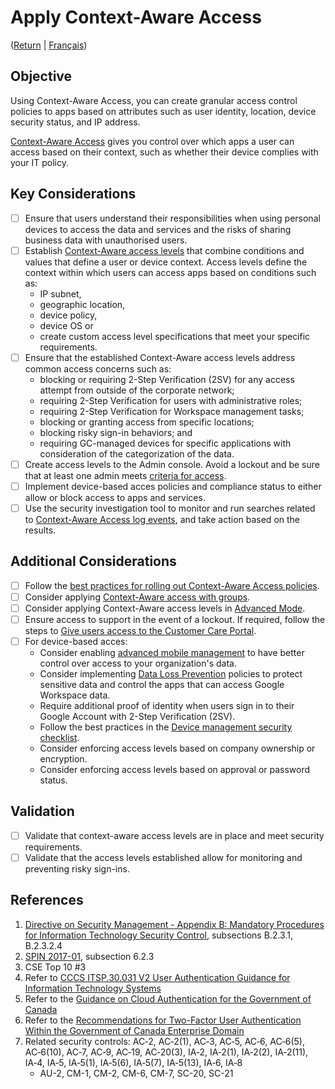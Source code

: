 # Apply Context-Aware Access
([Return](/README.md) | [Français](/FR/03_Appliquer-des-politiques-d’accès-contextuelles.md))

## Objective

Using Context-Aware Access, you can create granular access control policies to apps based on attributes such as user identity, location, device security status, and IP address.

[Context-Aware Access](https://support.google.com/a/answer/9275380?hl=en) gives you control over which apps a user can access based on their context, such as whether their device complies with your IT policy.

## Key Considerations

* [ ] Ensure that users understand their responsibilities when using personal devices to access the data and services and the risks of sharing business data with unauthorised users.
* [ ] Establish [Context-Aware access levels](https://support.google.com/a/answer/9262032?hl=en&ref_topic=9262521) that combine conditions and values that define a user or device context. Access levels define the context within which users can access apps based on conditions such as:
  * IP subnet,
  * geographic location,
  * device policy,
  * device OS or
  * create custom access level specifications that meet your specific requirements.
* [ ] Ensure that the established Context-Aware access levels address common access concerns such as:
  * blocking or requiring 2-Step Verification (2SV) for any access attempt from outside of the corporate network;
  * requiring 2-Step Verification for users with administrative roles;
  * requiring 2-Step Verification for Workspace management tasks;
  * blocking or granting access from specific locations;
  * blocking risky sign-in behaviors; and 
  * requiring GC-managed devices for specific applications with consideration of the categorization of the data.
* [ ] Create access levels to the Admin console.
      Avoid a lockout and be sure that at least one admin meets [criteria for access](https://support.google.com/a/answer/10759654).
* [ ] Implement device-based acces policies and compliance status to either allow or block access to apps and services.
* [ ] Use the security investigation tool to monitor and run searches related to [Context-Aware Access log events](https://support.google.com/a/answer/9394107?hl=en&ref_topic=9262521), and take action based on the results. 

## Additional Considerations

* [ ] Follow the [best practices for rolling out Context-Aware Access policies](https://support.google.com/a/answer/9275380?hl=en).
* [ ] Consider applying [Context-Aware access with groups](https://support.google.com/a/answer/9668676).
* [ ] Consider applying Context-Aware access levels in [Advanced Mode](https://support.google.com/a/answer/11368990?hl=en&ref_topic=9262521).
* [ ] Ensure access to support in the event of a lockout. If required, follow the steps to [Give users access to the Customer Care Portal](https://support.google.com/a/answer/10759654?hl=en#:~:text=Option%201%3A%20Assign%20the%20Support%20privilege%20to%20an%20existing%20role&text=Click%20the%20role%20that%20you,to%20the%20Customer%20Care%20Portal.).
* [ ] For device-based acces:
  * Consider enabling [advanced mobile management](https://support.google.com/a/answer/7396025?hl=en&ref_topic=1734198) to have better control over access to your organization's data.
  * Consider implementing [Data Loss Prevention](https://support.google.com/a/topic/7556687) policies to protect sensitive data and control the apps that can access Google Workspace data.
  * Require additional proof of identity when users sign in to their Google Account with 2-Step Verification (2SV). 
  * Follow the best practices in the [Device management security checklist](https://support.google.com/a/answer/7422256).
  * Consider enforcing access levels based on company ownership or encryption.
  * Consider enforcing access levels based on approval or password status.

## Validation

* [ ] Validate that context-aware access levels are in place and meet security requirements.
* [ ] Validate that the access levels established allow for monitoring and preventing risky sign-ins.

## References

1. [Directive on Security Management - Appendix B: Mandatory Procedures for Information Technology Security Control](https://www.tbs-sct.gc.ca/pol/doc-eng.aspx?id=32611&section=procedure&p=B), subsections B.2.3.1, B.2.3.2.4
2. [SPIN 2017-01](https://www.canada.ca/en/treasury-board-secretariat/services/access-information-privacy/security-identity-management/direction-secure-use-commercial-cloud-services-spin.html), subsection 6.2.3
3. CSE Top 10 #3
4. Refer to [CCCS ITSP.30.031 V2 User Authentication Guidance for Information Technology Systems](https://cyber.gc.ca/en/guidance/user-authentication-guidance-information-technology-systems-itsp30031-v3)
5. Refer to the [Guidance on Cloud Authentication for the Government of Canada](https://intranet.canada.ca/wg-tg/cagc-angc-eng.asp)
6. Refer to the [Recommendations for Two-Factor User Authentication Within the Government of Canada Enterprise Domain](https://intranet.canada.ca/wg-tg/rtua-rafu-eng.asp)
7. Related security controls: AC‑2, AC‑2(1), AC‑3, AC‑5, AC‑6, AC‑6(5), AC‑6(10), AC‑7, AC‑9, AC‑19, AC‑20(3), IA‑2, IA‑2(1), IA‑2(2), IA‑2(11), IA‑4, IA‑5, IA‑5(1), IA‑5(6), IA‑5(7), IA‑5(13), IA‑6, IA‑8
   * AU-2, CM-1, CM-2, CM-6, CM-7, SC-20, SC-21
